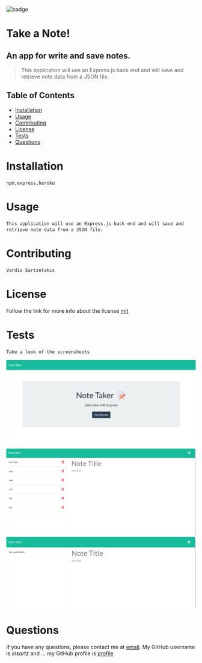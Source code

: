 ![badge](https://img.shields.io/badge/license-mit-green)
  # Take a Note!
  
  ## An app for write and save notes.
  
  > This application will use an Express.js back end and will save and retrieve note data from a JSON file.

  ## Table of Contents
  - [Installation](#installation)
  - [Usage](#usage)
  - [Contributing](#contributing)
  - [License](#license)
  - [Tests](#tests)
  - [Questions](#questions)

  # Installation
    npm,express,heroku

  # Usage
    This application will use an Express.js back end and will save and retrieve note data from a JSON file.

  # Contributing
    Vardis Sartzetakis
  
  # License
  Follow the link for more info about the license [mit](https://choosealicense.com/licenses/mit)

  # Tests
    Take a look of the screenshoots
   ![index.html](https://github.com/elsartz/note-taker/blob/main/images/index%20page.png)
   ![note.html](https://github.com/elsartz/note-taker/blob/main/images/note%20page.png)
   ![no notes](https://github.com/elsartz/note-taker/blob/main/images/not%20a%20note.png)

  # Questions
  If you have any questions, please contact me at [email](mailto:elsartz@gmail.com).
  My GitHub username is *elsartz* and ...
  my GitHub profile is [profile](https://github.com/elsartz)
